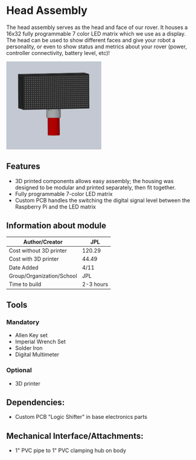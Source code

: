 # Head Assembly
The head assembly serves as the head and face of our rover. It houses a 16x32 fully programmable 7 color LED matrix which we use as a display. The head can be used to show different faces and give your robot a personality, or even to show status and metrics about your rover (power, controller connectivity, battery level, etc)!

<img src="/images/head/finala.png" width="50%">

## Features
  * 3D printed components allows easy assembly; the housing was designed to be modular and printed separately, then fit together.
  * Fully programmable 7-color LED matrix
  * Custom PCB handles the switching the digital signal level between the Raspberry Pi and the LED matrix

## Information about module

| Author/Creator            |  JPL  |
| --------------            | ---------------|
| Cost without 3D printer   | 120.29         |
| Cost with 3D printer      | 44.49          |
| Date Added                | 4/11           |
| Group/Organization/School | JPL            |
| Time to build             | 2-3 hours      |

## Tools

### Mandatory
  * Allen Key set
  * Imperial Wrench Set
  * Solder Iron
  * Digital Multimeter

### Optional
  * 3D printer

## Dependencies:
  * Custom PCB "Logic Shifter" in base electronics parts

## Mechanical Interface/Attachments:
  * 1" PVC pipe to 1" PVC clamping hub on body

